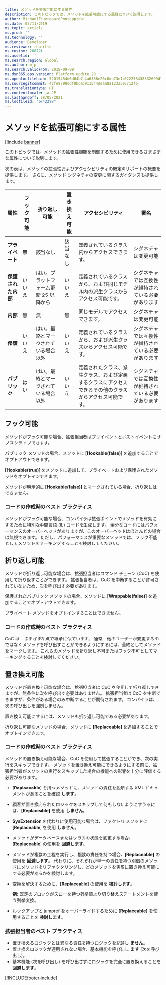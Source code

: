 ```yaml
---
title: メソッドを拡張可能にする属性
description: このトピックでは、メソッドを拡張可能にする属性について説明します。
author: MichaelFruergaardPontoppidan
ms.date: 03/11/2019
ms.topic: article
ms.prod: ''
ms.technology: ''
audience: Developer
ms.reviewer: rhaertle
ms.custom: 268724
ms.assetid: ''
ms.search.region: Global
ms.author: mfp
ms.search.validFrom: 2018-09-09
ms.dyn365.ops.version: Platform update 20
ms.openlocfilehash: 52015454d6d64b7e4a6386e20c8de73e1e022258438332699d7ac2daf00eecd4
ms.sourcegitcommit: 42fe9790ddf0bdad911544deaa82123a396712fb
ms.translationtype: HT
ms.contentlocale: ja-JP
ms.lasthandoff: 08/05/2021
ms.locfileid: "6742298"
---
```

# <a name="attributes-that-make-methods-extensible"></a>メソッドを拡張可能にする属性

[!include [banner](../includes/banner.md)]

このトピックでは、メソッドの拡張性機能を制御するために使用できるさまざまな属性について説明します。

次の表は、メソッドの拡張性およびアクセシビリティの既定のサポートの概要を提供します。 さらに、メソッド シグネチャの変更に関するガイダンスも提供します。

| 属性  | フック可能 | 折り返し可能 | 置き換え可能 | アクセシビリティ | 署名 | 
|---|----------|-----------|-------------|---------------|-----------|
| **プライベート** | 無 | 該当なし | 該当なし | 定義されているクラス内からアクセスできます。 | シグネチャは変更可能 |
| **保護された内部** | いいえ | はい。プラットフォーム更新 25 以降から | いいえ | 定義されているクラスから、および同じモデル内の派生クラスからアクセス可能です。 | シグネチャでは互換性が維持されている必要があります |
| **内部** | 無 | 無 | 無 | 同じモデルでアクセスできます。 | シグネチャは変更可能 |
| **保護** | いいえ | はい。最終とマークされている場合以外 | いいえ | 定義されているクラスから、および派生クラスからアクセス可能です。 | シグネチャでは互換性が維持されている必要があります |
| **パブリック** | はい | はい。最終とマークされている場合以外 | いいえ | 定義されたクラス、派生クラス、および定義するクラスにアクセスできるその他のクラスからアクセス可能です。 | シグネチャでは互換性が維持されている必要があります |

## <a name="hookable"></a>フック可能
メソッドがフック可能な場合、拡張担当者はプリイベントとポストイベントにサブスクライブできます。

パブリック メソッドの場合、メソッドに **\[Hookable(false)\]** を追加することでオプトアウトできます。

**\[Hookable(true)\]** をメソッドに追加して、プライベートおよび保護されたメソッドをオプトインできます。

メソッドが明示的に **\[Hookable(false)\]** とマークされている場合、折り返しはできません。

### <a name="best-practices-when-you-write-code"></a>コードの作成時のベスト プラクティス
メソッドがフック可能な場合、コンパイラは拡張ポイントでメソッドを有効にするために特別な中間言語 (IL) コードを生成します。 余分なコードにはパフォーマンスのオーバーヘッドがありますが、このオーバーヘッドはほとんどの場合は無視できます。 ただし、パフォーマンスが重要なメソッドでは、フック不能としてメソッドをマーキングすることを検討してください。

## <a name="wrappable"></a>折り返し可能
メソッドが折り返し可能な場合は、拡張担当者はコマンド チェーン (CoC) を使用して折り返すことができます。 拡張担当者は、CoC を中断することが許可されていないため、次を呼び出す必要があります。

保護されたパブリック メソッドの場合、メソッドに **\[Wrappable(false)\]** を追加することでオプトアウトできます。

プライベート メソッドをオプトインすることはできません。

### <a name="best-practices-when-you-write-code"></a>コードの作成時のベスト プラクティス
CoC は、さまざまな点で継承に似ています。 通常、他のユーザーが変更するのではなくメソッドを呼び出すことができるようにするには、最終としてメソッドをマークします。 これらのメソッドを折り返し不可またはフック不可としてマーキングすることを検討してください。

## <a name="replaceable"></a>置き換え可能 
メソッドが置き換え可能な場合は、拡張担当者は CoC を使用して折り返しできますが、無条件に次を呼び出す必要はありません。 拡張担当者は CoC を中断できますが、条件がある場合のみ中断することが期待されます。 コンパイラは、次の呼び出しを強制しません。

置き換え可能にするには、メソッドも折り返し可能である必要があります。

折り返し可能なメソッドの場合、メソッドに **\[Replaceable\]** を追加することでオプトインできます。

### <a name="best-practices-when-you-write-code"></a>コードの作成時のベスト プラクティス
メソッドの置き換え可能な場合、CoC を使用して拡張することができ、次の実行をスキップできます。 メソッドを置き換え可能にできるようにする前に、拡張担当者がメソッドの実行をスキップした場合の機能への影響を十分に評価する必要があります。
            
+ **\[Replaceable\]** を持つメソッドに、メソッドの責任を説明する XML ドキュメントがあることを確認 **します**。
+ 顧客が置き換えられたロジックをスキップして何もしないようにすうるには、**\[Replaceable\]** を使用 **しません**。
+ **SysExtension** を代わりに使用可能な場合は、ファクトリ メソッドに **\[Replaceable\]** を使用 **しません**。
+ メソッドがデータベースまたはクラスの状態を変更する場合、**\[Replaceable\]** の使用を **回避します**。
+ メソッドが複数の工程を実行し、複数の責任を持つ場合、**\[Replaceable\]** の使用を **回避します**。 代わりに、それぞれが単一の責任を持つ別個のメソッドにメソッドをリファクタリングし、どのメソッドを実際に置き換え可能にする必要があるかを検討します。
+ 変換を解決するために、**\[Replaceable\]** の使用を **検討します**。 

    **例:** 既定のブロックがスローを持つ列挙値より切り替えステートメントを使う列挙変換。

+ ルックアップと jumpref をオーバーライドするために **\[Replaceable\]** を使用することを **検討します**。
 
### <a name="best-practices-for-extenders"></a>拡張担当者のベスト プラクティス
+ 置き換えるロジックとは異なる責任を持つロジックを記述し **ません**。
+ 置き換えロジックが適用されない場合、基本機能を呼び出し **ます** (次を呼び出し)。
+ 基本機能 (次を呼び出し) を呼び出さずにロジックを完全に置き換えることを **回避します**。


[!INCLUDE[footer-include](../../../includes/footer-banner.md)]